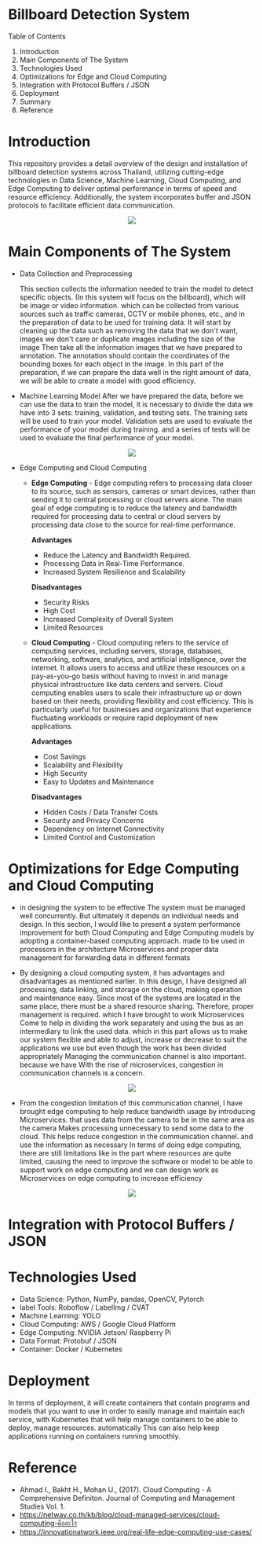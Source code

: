 # Billboard Detection System

Table of Contents
1. Introduction
2. Main Components of The System
3. Technologies Used
4. Optimizations for Edge and Cloud Computing
5. Integration with Protocol Buffers / JSON
6. Deployment
7. Summary
8. Reference

# Introduction
This repository provides a detail overview of the design and installation of billboard detection systems across Thailand, utilizing cutting-edge technologies in Data Science, Machine Learning, Cloud Computing, and Edge Computing to deliver optimal performance in terms of speed and resource efficiency. Additionally, the system incorporates buffer and JSON protocols to facilitate efficient data communication.

<div align="center">
  <img src="https://github.com/FordPatcharapol/billboard_detection_system/blob/main/imgs/billboard_detection.PNG"/>
</div>

# Main Components of The System
- Data Collection and Preprocessing
  
  This section collects the information needed to train the model to detect specific objects. (In this system will focus on the billboard), which will be image or video information. which can be collected from various sources such as traffic cameras, CCTV or mobile phones, etc., and in the preparation of data to be used for training data. It will start by cleaning up the data such as removing the data that we don't want, images we don't care or duplicate images including the size of the image Then take all the information images that we have prepared to annotation. The annotation should contain the coordinates of the bounding boxes for each object in the image. In this part of the preparation, if we can prepare the data well in the right amount of data, we will be able to create a model with good efficiency.
  
- Machine Learning Model
  After we have prepared the data, before we can use the data to train the model, it is necessary to divide the data we have into 3 sets: training, validation, and testing sets. The training sets will be used to train your model. Validation sets are used to evaluate the performance of your model during training. and a series of tests will be used to evaluate the final performance of your model.
   
<div align="center">
  <img src="https://github.com/FordPatcharapol/billboard_detection_system/blob/main/imgs/split_data.PNG"/>
</div>
 
- Edge Computing and Cloud Computing
   - **Edge Computing** - Edge computing refers to processing data closer to its source, such as sensors, cameras or smart devices, rather than sending it to central processing or cloud servers alone. The main goal of edge computing is to reduce the latency and bandwidth required for processing data to central or cloud servers by processing data close to the source for real-time performance.
      
      **Advantages** 
      - Reduce the Latency and Bandwidth Required.
      - Processing Data in Real-Time Performance.
      - Increased System Resilience and Scalability
      
      **Disadvantages**
      - Security Risks
      - High Cost
      - Increased Complexity of Overall System
      - Limited Resources


  - **Cloud Computing** - Cloud computing refers to the service of computing services, including servers, storage, databases, networking, software, analytics, and artificial intelligence, over the internet. It allows users to access and utilize these resources on a pay-as-you-go basis without having to invest in and manage physical infrastructure like data centers and servers. Cloud computing enables users to scale their infrastructure up or down based on their needs, providing flexibility and cost efficiency. This is particularly useful for businesses and organizations that experience fluctuating workloads or require rapid deployment of new applications.
   
      **Advantages** 
      - Cost Savings
      - Scalability and Flexibility
      - High Security
      - Easy to Updates and Maintenance
      
      **Disadvantages**
      - Hidden Costs / Data Transfer Costs
      - Security and Privacy Concerns
      - Dependency on Internet Connectivity
      - Limited Control and Customization


# Optimizations for Edge Computing and Cloud Computing
  * in designing the system to be effective The system must be managed well concurrently. But ultimately it depends on individual needs and design. In this section, I would like to present a system performance improvement for both Cloud Computing and Edge Computing models by adopting a container-based computing approach. made to be used in processors in the architecture Microservices and proper data management for forwarding data in different formats

  * By designing a cloud computing system, it has advantages and disadvantages as mentioned earlier. In this design, I have designed all processing, data linking, and storage on the cloud, making operation and maintenance easy. Since most of the systems are located in the same place, there must be a shared resource sharing. Therefore, proper management is required. which I have brought to work Microservices Come to help in dividing the work separately and using the bus as an intermediary to link the used data. which in this part allows us to make our system flexible and able to adjust, increase or decrease to suit the applications we use but even though the work has been divided appropriately Managing the communication channel is also important. because we have With the rise of microservices, congestion in communication channels is a concern.

<div align="center">
  <img src="https://github.com/FordPatcharapol/billboard_detection_system/blob/main/imgs/cloud_computing_c.PNG"/>
</div>
  
  * From the congestion limitation of this communication channel, I have brought edge computing to help reduce bandwidth usage by introducing Microservices. that uses data from the camera to be in the same area as the camera Makes processing unnecessary to send some data to the cloud. This helps reduce congestion in the communication channel. and use the information as necessary In terms of doing edge computing, there are still limitations like in the part where resources are quite limited, causing the need to improve the software or model to be able to support work on edge computing and we can design work as Microservices on edge computing to increase efficiency

<div align="center">
  <img src="https://github.com/FordPatcharapol/billboard_detection_system/blob/main/imgs/edge_computing.PNG"/>
</div>

# Integration with Protocol Buffers / JSON

# Technologies Used
 - Data Science: Python, NumPy, pandas, OpenCV, Pytorch
 - label Tools: Roboflow / LabelImg / CVAT
 - Machine Learning: YOLO
 - Cloud Computing: AWS / Google Cloud Platform
 - Edge Computing: NVIDIA Jetson/ Raspberry Pi
 - Data Format: Protobuf / JSON
 - Container: Docker / Kubernetes

# Deployment
  In terms of deployment, it will create containers that contain programs and models that you want to use in order to easily manage and maintain each service, with Kubernetes that will help manage containers to be able to deploy, manage resources. automatically This can also help keep applications running on containers running smoothly.

# Reference
- Ahmad I., Bakht H., Mohan U., (2017). Cloud Computing - A Comprehensive Definiton. Journal of Computing and Management Studies Vol. 1.
- https://netway.co.th/kb/blog/cloud-managed-services/cloud-computing-คืออะไร
- https://innovationatwork.ieee.org/real-life-edge-computing-use-cases/

